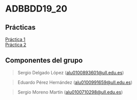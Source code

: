 # ADBBDD19_20
## Prácticas
[Práctica 1](https://github.com/alu0100893601-Sergio/ADBBDD19_20/tree/master/Prac1)  
[Práctica 2](https://github.com/alu0100893601-Sergio/ADBBDD19_20/tree/master/Prac2)

## Componentes del grupo

> Sergio Delgado López (alu0100893601@ull.edu.es)

> Eduardo Pérez Hernández (alu0100991659@ull.edu.es)

> Sergio Moreno Martín (alu0100710298@ull.edu.es)
